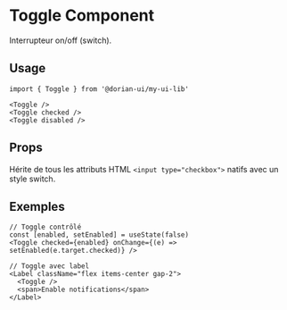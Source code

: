 # Toggle Component

Interrupteur on/off (switch).

## Usage

```tsx
import { Toggle } from '@dorian-ui/my-ui-lib'

<Toggle />
<Toggle checked />
<Toggle disabled />
```

## Props

Hérite de tous les attributs HTML `<input type="checkbox">` natifs avec un style switch.

## Exemples

```tsx
// Toggle contrôlé
const [enabled, setEnabled] = useState(false)
<Toggle checked={enabled} onChange={(e) => setEnabled(e.target.checked)} />

// Toggle avec label
<Label className="flex items-center gap-2">
  <Toggle />
  <span>Enable notifications</span>
</Label>
```
